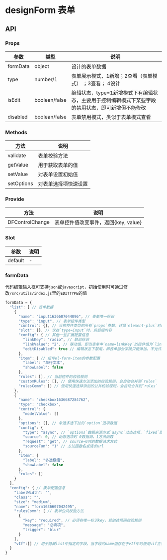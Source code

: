 # designForm 表单

## API

### Props

|参数|类型|说明|
|----------|--------------|--------|
|formData     | object         |设计的表单数据|
|type         | number/1       | 表单展示模式，1新增；2查看（表单模式） ；3查看； 4设计|
|isEdit       | boolean/false  |编辑状态，type=1新增模式下有编辑状态，主要用于控制编辑模式下某些字段的禁用状态，即可新增但不能修改|
|disabled     | boolean/false  |表单禁用模式，类似于表单模式查看|

### Methods

|方法|说明|
|----------|--------|
|validate  |表单校验方法|
|getValue  |用于获取表单的值|
|setValue  |对表单设置初始值|
|setOptions|对表单选择项快速设置|

### Provide
|方法|说明|
|----------|--------|
|DFControlChange |表单控件值改变事件，返回{key, value}|

### Slot

|参数|说明|
|----------|--------|
|default  |-|

### formData
代码编辑输入框可支持`json`或`javascript`，初始使用时可通过修改`/src/utils/index.js`里的`EDITTYPE`的值
```javascript
formData = {
  "list": [ // 表单数据
    {
      "name": "input1636607044096", // 表单唯一标识
      "type": "input", // 表单控件类型
      "control": {}, // 当前控件类型的所有`props`参数，详见`element-plus`对应的`props`参数
      "slot": {}, // 仅在`type=input`时，前后缀内容
      "config": { // 其他一些扩展配置信息
        "linkKey": "radio", // 联动标识
        "linkValue": "2", // 联动值，即当表单中`name=linkKey`的控件值为`linkValue`时，当前控件才显示
        "editDisabled": true // 编辑状态下禁用，即表单部分字段只能添加，不允许编辑时可使用此设置
      },
      "item": { // 组件el-form-item的参数配置
        "label": "单行文本",
        "showLabel": false
      },
      "rules": [], // 当前控件的校验规则
      "customRules": [], // 使用快速方法添加的校验规则，会自动合并到`rules`
      "rulesComm": [] // 使用快速选择添加的公共校验规则，会自动合并到`rules`
    },
    {
      "name": "checkbox1636687284762",
      "type": "checkbox",
      "control": {
        "modelValue": []
      },
      "options": [], // 单选多选下拉的`option`选项数据
      "config": {
        "type": "async", // `options`数据来源方式`async`动态选项，`fixed`固定选项
        "source": 0, // 动态选项时 0数据源，1方法函数
        "request": "get", // source=0时的数据请求方式
        "sourceFun": "1" // 方法函数名或请求url
      },
      "item": {
        "label": "多选框组",
        "showLabel": false
      },
      "rules": []
    }
  ],
  "config": { // 表单配置信息
    "labelWidth": "",
    "class": "",
    "size": "medium",
    "name": "form1636607042495",
    "rulesComm": [ // 表单公共校验方法
      {
        "key": "required", // 必须有唯一标识key，其他选项同校验规则
        "message": "必填项",
        "trigger": "blur"
      }
    ],
    "vIf":[] // 用于隐藏list中指定的字段，当字段的name值存在于vIf中时使用vif方式隐藏
  }
}
```
